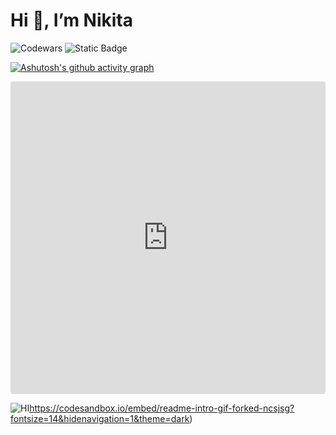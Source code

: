 # Hi 👋, I’m Nikita


![Codewars](https://www.codewars.com/users/Afpia/badges/large)
![Static Badge](https://img.shields.io/badge/Tailwind-white?style=flat&logo=Tailwind%20CSS&logoColor=white&color=black)

[![Ashutosh's github activity graph](https://github-readme-activity-graph.vercel.app/graph?username=Afpia&theme=high-contrast)](https://github.com/Afpia/github-readme-activity-graph)

<iframe src="https://codesandbox.io/embed/readme-intro-gif-forked-ncsjsg?fontsize=14&hidenavigation=1&theme=dark"
     style="width:100%; height:500px; border:0; border-radius: 4px; overflow:hidden;"
     title="README intro.gif (forked)"
     allow="accelerometer; ambient-light-sensor; camera; encrypted-media; geolocation; gyroscope; hid; microphone; midi; payment; usb; vr; xr-spatial-tracking"
     sandbox="allow-forms allow-modals allow-popups allow-presentation allow-same-origin allow-scripts"></iframe>

![HI](https://codesandbox.io/embed/readme-intro-gif-forked-ncsjsg?fontsize=14&hidenavigation=1&theme=dark)https://codesandbox.io/embed/readme-intro-gif-forked-ncsjsg?fontsize=14&hidenavigation=1&theme=dark)
